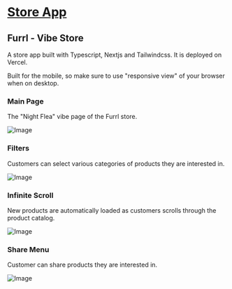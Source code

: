 # [Store App](https://store-fp.vercel.app/)
## Furrl - Vibe Store

A store app built with Typescript, Nextjs and Tailwindcss. It is deployed on Vercel.

Built for the mobile, so make sure to use "responsive view" of your browser when on desktop. 

### Main Page

The "Night Flea" vibe page of the Furrl store.

![Image](res/store_main.png)

### Filters

Customers can select various categories of products they are interested in.

![Image](res/store_filter.png)

### Infinite Scroll

New products are automatically loaded as customers scrolls through the product catalog. 

![Image](res/store_infinite_scroll.png)


### Share Menu

Customer can share products they are interested in. 

![Image](res/store_share.png)
